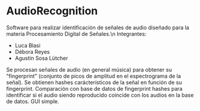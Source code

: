 # AudioRecognition
Software para realizar identificación de señales de audio diseñado para la materia Procesamiento Digital de Señales.\n
Integrantes:
- Luca Blasi
- Débora Reyes
- Agustín Sosa Lütcher

Se procesan señales de audio (en general música) para obtener su "fingerprint" (conjunto de picos de amplitud en el espectrograma de la señal).
Se obtienen hashes carácterísticos de la señal en función de su fingerprint.
Comparación con base de datos de fingerprint hashes para identificar si el audio siendo reproducido coincide con los audios en la base de datos.
GUI simple.
